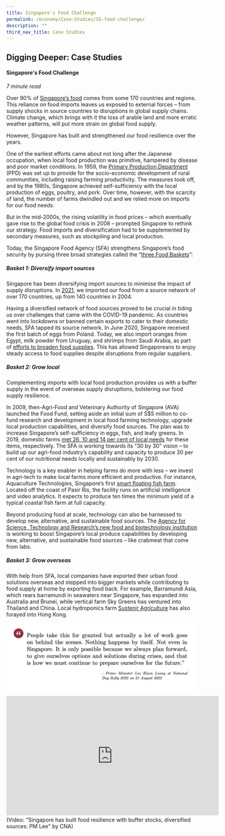```yaml
---
title: Singapore's Food Challenge
permalink: /economy/Case-Studies/SG-food-challenge/
description: ""
third_nav_title: Case Studies
---
```

## Digging Deeper: Case Studies

#### Singapore's Food Challenge

<i>7 minute read</i>

Over 90% of [Singapore’s food](http://www.channelnewsasia.com/brandstudio/sgfoodsources) comes from some 170 countries and regions. This reliance on food imports leaves us exposed to external forces – from supply shocks in source countries to disruptions in global supply chains. Climate change, which brings with it the loss of arable land and more erratic weather patterns, will put more strain on global food supply. 

However, Singapore has built and strengthened our food resilience over the years. 

One of the earliest efforts came about not long after the Japanese occupation, when local food production was primitive, hampered by disease and poor market conditions. In 1959, the [Primary Production Department](https://www.clc.gov.sg/docs/default-source/urban-systems-studies/food-and-the-city-overcoming-challenges-for-food-security.pdf) (PPD) was set up to provide for the socio-economic development of rural communities, including raising farming productivity. The measures took off, and by the 1980s, Singapore achieved self-sufficiency with the local production of eggs, poultry, and pork. Over time, however, with the scarcity of land, the number of farms dwindled out and we relied more on imports for our food needs.

But in the mid-2000s, the rising volatility in food prices – which eventually gave rise to the global food crisis in 2008 – prompted Singapore to rethink our strategy. Food imports and diversification had to be supplemented by secondary measures, such as stockpiling and local production. 

Today, the Singapore Food Agency (SFA) strengthens Singapore’s food security by pursing three broad strategies called the “[three Food Baskets](http://www.sfa.gov.sg/sgfoodstory)”:

##### Basket 1: Diversify import sources 

Singapore has been diversifying import sources to minimise the impact of supply disruptions. In [2021](https://www.todayonline.com/singapore/explainer-argentinian-chicken-ukrainian-eggs-spore-casting-its-net-further-food-imports), we imported our food from a source network of over 170 countries, up from 140 countries in 2004. 

Having a diversified network of food sources proved to be crucial in tiding us over challenges that came with the COVID-19 pandemic. As countries went into lockdowns or banned certain exports to cater to their domestic needs, SFA tapped its source network. In June 2020, Singapore received the first batch of eggs from Poland. Today, we also import oranges from Egypt, milk powder from Uruguay, and shrimps from Saudi Arabia, as part of [efforts to broaden food supplies](https://www.businesstimes.com.sg/consumer/singapore-diversifies-food-supplies-with-saudi-shrimps-and-polish-eggs). This has allowed Singaporeans to enjoy steady access to food supplies despite disruptions from regular suppliers.

##### Basket 2: Grow local

Complementing imports with local food production provides us with a buffer supply in the event of overseas supply disruptions, bolstering our food supply resilience. 

In 2009, then-Agri-Food and Veterinary Authority of Singapore (AVA) launched the Food Fund, setting aside an initial sum of S$5 million to co-fund research and development in local food farming technology, upgrade local production capabilities, and diversify food sources. The plan was to increase Singapore’s self-sufficiency in eggs, fish, and leafy greens. In 2019, domestic farms [met 26, 10 and 14 per cent of local needs](https://www.sfa.gov.sg/food-farming/sgfoodstory/grow-local) for these items, respectively. The SFA is working towards its “30 by 30” vision – to build up our agri-food industry’s capability and capacity to produce 30 per cent of our nutritional needs locally and sustainably by 2030. 

Technology is a key enabler in helping farms do more with less – we invest in agri-tech to make local farms more efficient and productive. For instance, Aquaculture Technologies, Singapore’s first [smart floating fish farm](https://www.todayonline.com/singapore/ai-keeps-eye-barramundi-smart-floating-fish-farm-pasir-ris-coast). Located off the coast of Pasir Ris, the facility runs on artificial intelligence and video analytics. It expects to produce ten times the minimum yield of a typical coastal fish farm at full capacity. 

Beyond producing food at scale, technology can also be harnessed to develop new, alternative, and sustainable food sources. The [Agency for Science, Technology and Research’s new food and biotechnology institution](https://www.a-star.edu.sg/News-and-Events/a-star-news/news/features/from-lab-to-table-towards-singapore-s-30-by-30-food-security-goal) is working to boost Singapore’s local produce capabilities by developing new, alternative, and sustainable food sources – like crabmeat that come from labs.

##### Basket 3: Grow overseas 

With help from SFA, local companies have exported their urban food solutions overseas and stepped into bigger markets while contributing to food supply at home by exporting food back. For example, Barramundi Asia, which rears barramundi in seawaters near Singapore, has expanded into Australia and Brunei, while vertical farm Sky Greens has ventured into Thailand and China. Local hydroponics farm [Sustenir Agriculture](https://www.businesstimes.com.sg/garage/news/sustenir-plants-seed-in-hong-kong-eyes-growth-in-the-asia-pacific) has also forayed into Hong Kong.

![](/images/PM%20Lee%20at%20NDR%202022_Preparedness.png)

<iframe width="560" height="315" src="https://www.youtube.com/embed/k-3ebN05wjU" title="YouTube video player" frameborder="0" allow="accelerometer; autoplay; clipboard-write; encrypted-media; gyroscope; picture-in-picture" allowfullscreen></iframe>
(Video: "Singapore has built food resilience with buffer stocks, diversified sources: PM Lee" by CNA)